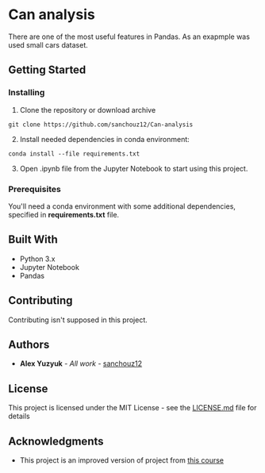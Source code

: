 # Can analysis

There are one of the most useful features in Pandas. As an exapmple was used small cars dataset.

## Getting Started

### Installing

1. Clone the repository or download archive 
```
git clone https://github.com/sanchouz12/Can-analysis
```
2. Install needed dependencies in conda environment:
```
conda install --file requirements.txt
```
3. Open .ipynb file from the Jupyter Notebook to start using this project.

### Prerequisites

You'll need a conda environment with some additional dependencies, specified in **requirements.txt** file.

## Built With

* Python 3.x
* Jupyter Notebook
* Pandas

## Contributing

Contributing isn't supposed in this project.

## Authors

* **Alex Yuzyuk** - *All work* - [sanchouz12](https://github.com/sanchouz12)

## License

This project is licensed under the MIT License - see the [LICENSE.md](LICENSE.md) file for details

## Acknowledgments

* This project is an improved version of project from [this course](https://github.com/mrdbourke/zero-to-mastery-ml/blob/master/section-2-data-science-and-ml-tools/introduction-to-pandas.ipynb)
